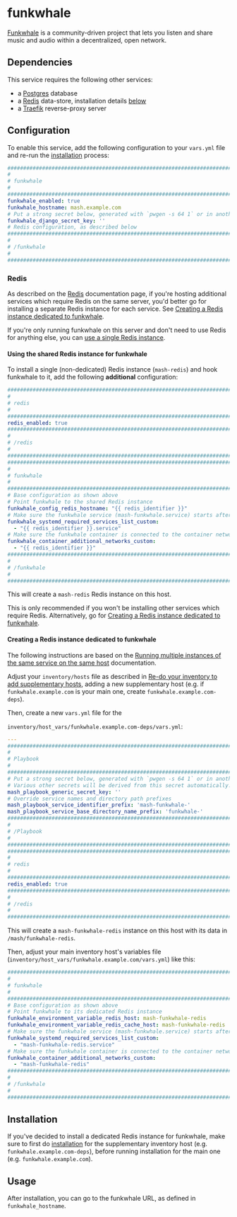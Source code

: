 # funkwhale

[Funkwhale](funkwhale.audio/) is a community-driven project that lets you listen and share music and audio within a decentralized, open network.


## Dependencies

This service requires the following other services:

- a [Postgres](postgres.md) database
- a [Redis](redis.md) data-store, installation details [below](#redis)
- a [Traefik](traefik.md) reverse-proxy server


## Configuration

To enable this service, add the following configuration to your `vars.yml` file and re-run the [installation](../installing.md) process:

```yaml
########################################################################
#                                                                      #
# funkwhale                                                               #
#                                                                      #
########################################################################
funkwhale_enabled: true
funkwhale_hostname: mash.example.com
# Put a strong secret below, generated with `pwgen -s 64 1` or in another way
funkwhale_django_secret_key: ''
# Redis configuration, as described below
########################################################################
#                                                                      #
# /funkwhale                                                              #
#                                                                      #
########################################################################
```

### Redis

As described on the [Redis](redis.md) documentation page, if you're hosting additional services which require Redis on the same server, you'd better go for installing a separate Redis instance for each service. See [Creating a Redis instance dedicated to funkwhale](#creating-a-redis-instance-dedicated-to-funkwhale).

If you're only running funkwhale on this server and don't need to use Redis for anything else, you can [use a single Redis instance](#using-the-shared-redis-instance-for-funkwhale).

#### Using the shared Redis instance for funkwhale

To install a single (non-dedicated) Redis instance (`mash-redis`) and hook funkwhale to it, add the following **additional** configuration:

```yaml
########################################################################
#                                                                      #
# redis                                                                #
#                                                                      #
########################################################################
redis_enabled: true
########################################################################
#                                                                      #
# /redis                                                               #
#                                                                      #
########################################################################
########################################################################
#                                                                      #
# funkwhale                                                               #
#                                                                      #
########################################################################
# Base configuration as shown above
# Point funkwhale to the shared Redis instance
funkwhale_config_redis_hostname: "{{ redis_identifier }}"
# Make sure the funkwhale service (mash-funkwhale.service) starts after the shared Redis service (mash-redis.service)
funkwhale_systemd_required_services_list_custom:
  - "{{ redis_identifier }}.service"
# Make sure the funkwhale container is connected to the container network of the shared Redis service (mash-redis)
funkwhale_container_additional_networks_custom:
  - "{{ redis_identifier }}"
########################################################################
#                                                                      #
# /funkwhale                                                              #
#                                                                      #
########################################################################
```

This will create a `mash-redis` Redis instance on this host.

This is only recommended if you won't be installing other services which require Redis. Alternatively, go for [Creating a Redis instance dedicated to funkwhale](#creating-a-redis-instance-dedicated-to-funkwhale).


#### Creating a Redis instance dedicated to funkwhale

The following instructions are based on the [Running multiple instances of the same service on the same host](../running-multiple-instances.md) documentation.

Adjust your `inventory/hosts` file as described in [Re-do your inventory to add supplementary hosts](../running-multiple-instances.md#re-do-your-inventory-to-add-supplementary-hosts), adding a new supplementary host (e.g. if `funkwhale.example.com` is your main one, create `funkwhale.example.com-deps`).

Then, create a new `vars.yml` file for the

`inventory/host_vars/funkwhale.example.com-deps/vars.yml`:

```yaml
---
########################################################################
#                                                                      #
# Playbook                                                             #
#                                                                      #
########################################################################
# Put a strong secret below, generated with `pwgen -s 64 1` or in another way
# Various other secrets will be derived from this secret automatically.
mash_playbook_generic_secret_key: ''
# Override service names and directory path prefixes
mash_playbook_service_identifier_prefix: 'mash-funkwhale-'
mash_playbook_service_base_directory_name_prefix: 'funkwhale-'
########################################################################
#                                                                      #
# /Playbook                                                            #
#                                                                      #
########################################################################
########################################################################
#                                                                      #
# redis                                                                #
#                                                                      #
########################################################################
redis_enabled: true
########################################################################
#                                                                      #
# /redis                                                               #
#                                                                      #
########################################################################
```

This will create a `mash-funkwhale-redis` instance on this host with its data in `/mash/funkwhale-redis`.

Then, adjust your main inventory host's variables file (`inventory/host_vars/funkwhale.example.com/vars.yml`) like this:

```yaml
########################################################################
#                                                                      #
# funkwhale                                                               #
#                                                                      #
########################################################################
# Base configuration as shown above
# Point funkwhale to its dedicated Redis instance
funkwhale_environment_variable_redis_host: mash-funkwhale-redis
funkwhale_environment_variable_redis_cache_host: mash-funkwhale-redis
# Make sure the funkwhale service (mash-funkwhale.service) starts after its dedicated Redis service (mash-funkwhale-redis.service)
funkwhale_systemd_required_services_list_custom:
  - "mash-funkwhale-redis.service"
# Make sure the funkwhale container is connected to the container network of its dedicated Redis service (mash-funkwhale-redis)
funkwhale_container_additional_networks_custom:
  - "mash-funkwhale-redis"
########################################################################
#                                                                      #
# /funkwhale                                                              #
#                                                                      #
########################################################################
```


## Installation

If you've decided to install a dedicated Redis instance for funkwhale, make sure to first do [installation](../installing.md) for the supplementary inventory host (e.g. `funkwhale.example.com-deps`), before running installation for the main one (e.g. `funkwhale.example.com`).


## Usage

After installation, you can go to the funkwhale URL, as defined in `funkwhale_hostname`.